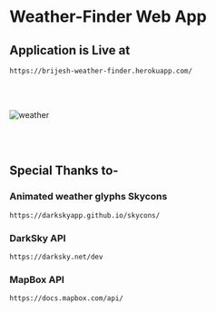 # Weather-Finder Web App
## Application is Live at
```
https://brijesh-weather-finder.herokuapp.com/
```

<br>
<br>

![weather](https://user-images.githubusercontent.com/41025295/126442609-6afd8ce3-0382-4b15-a5cc-f08a850764cf.gif)

<br>
<br>


## Special Thanks to-

### Animated weather glyphs Skycons
```
https://darkskyapp.github.io/skycons/
```

### DarkSky API 
```
https://darksky.net/dev
```

### MapBox API
``` 
https://docs.mapbox.com/api/
```


